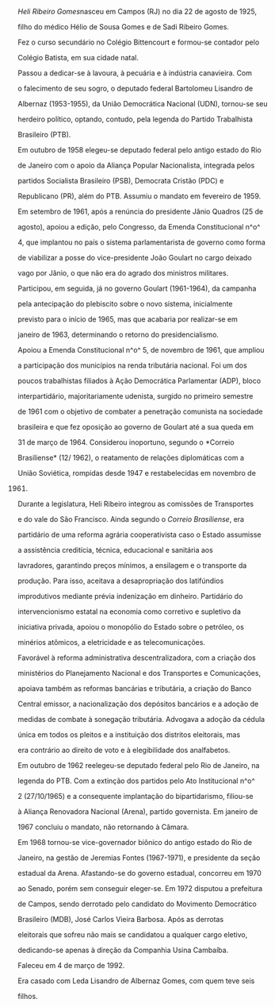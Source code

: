 

*Heli Ribeiro Gomes*nasceu em Campos (RJ) no dia 22 de agosto de 1925,

filho do médico Hélio de Sousa Gomes e de Sadi Ribeiro Gomes.



Fez o curso secundário no Colégio Bittencourt e formou-se contador pelo

Colégio Batista, em sua cidade natal.



Passou a dedicar-se à lavoura, à pecuária e à indústria canavieira. Com

o falecimento de seu sogro, o deputado federal Bartolomeu Lisandro de

Albernaz (1953-1955), da União Democrática Nacional (UDN), tornou-se seu

herdeiro político, optando, contudo, pela legenda do Partido Trabalhista

Brasileiro (PTB).



Em outubro de 1958 elegeu-se deputado federal pelo antigo estado do Rio

de Janeiro com o apoio da Aliança Popular Nacionalista, integrada pelos

partidos Socialista Brasileiro (PSB), Democrata Cristão (PDC) e

Republicano (PR), além do PTB. Assumiu o mandato em fevereiro de 1959.

Em setembro de 1961, após a renúncia do presidente Jânio Quadros (25 de

agosto), apoiou a edição, pelo Congresso, da Emenda Constitucional n^o^

4, que implantou no país o sistema parlamentarista de governo como forma

de viabilizar a posse do vice-presidente João Goulart no cargo deixado

vago por Jânio, o que não era do agrado dos ministros militares.

Participou, em seguida, já no governo Goulart (1961-1964), da campanha

pela antecipação do plebiscito sobre o novo sistema, inicialmente

previsto para o início de 1965, mas que acabaria por realizar-se em

janeiro de 1963, determinando o retorno do presidencialismo.



Apoiou a Emenda Constitucional n^o^ 5, de novembro de 1961, que ampliou

a participação dos municípios na renda tributária nacional. Foi um dos

poucos trabalhistas filiados à Ação Democrática Parlamentar (ADP), bloco

interpartidário, majoritariamente udenista, surgido no primeiro semestre

de 1961 com o objetivo de combater a penetração comunista na sociedade

brasileira e que fez oposição ao governo de Goulart até a sua queda em

31 de março de 1964. Considerou inoportuno, segundo o *Correio

Brasiliense* (12/ 1962), o reatamento de relações diplomáticas com a

União Soviética, rompidas desde 1947 e restabelecidas em novembro de

1961.



Durante a legislatura, Heli Ribeiro integrou as comissões de Transportes

e do vale do São Francisco. Ainda segundo o *Correio Brasiliense*, era

partidário de uma reforma agrária cooperativista caso o Estado assumisse

a assistência creditícia, técnica, educacional e sanitária aos

lavradores, garantindo preços mínimos, a ensilagem e o transporte da

produção. Para isso, aceitava a desapropriação dos latifúndios

improdutivos mediante prévia indenização em dinheiro. Partidário do

intervencionismo estatal na economia como corretivo e supletivo da

iniciativa privada, apoiou o monopólio do Estado sobre o petróleo, os

minérios atômicos, a eletricidade e as telecomunicações.



Favorável à reforma administrativa descentralizadora, com a criação dos

ministérios do Planejamento Nacional e dos Transportes e Comunicações,

apoiava também as reformas bancárias e tributária, a criação do Banco

Central emissor, a nacionalização dos depósitos bancários e a adoção de

medidas de combate à sonegação tributária. Advogava a adoção da cédula

única em todos os pleitos e a instituição dos distritos eleitorais, mas

era contrário ao direito de voto e à elegibilidade dos analfabetos.



Em outubro de 1962 reelegeu-se deputado federal pelo Rio de Janeiro, na

legenda do PTB. Com a extinção dos partidos pelo Ato Institucional n^o^

2 (27/10/1965) e a consequente implantação do bipartidarismo, filiou-se

à Aliança Renovadora Nacional (Arena), partido governista. Em janeiro de

1967 concluiu o mandato, não retornando à Câmara.



Em 1968 tornou-se vice-governador biônico do antigo estado do Rio de

Janeiro, na gestão de Jeremias Fontes (1967-1971), e presidente da seção

estadual da Arena. Afastando-se do governo estadual, concorreu em 1970

ao Senado, porém sem conseguir eleger-se. Em 1972 disputou a prefeitura

de Campos, sendo derrotado pelo candidato do Movimento Democrático

Brasileiro (MDB), José Carlos Vieira Barbosa. Após as derrotas

eleitorais que sofreu não mais se candidatou a qualquer cargo eletivo,

dedicando-se apenas à direção da Companhia Usina Cambaíba.



Faleceu em 4 de março de 1992.



Era casado com Leda Lisandro de Albernaz Gomes, com quem teve seis

filhos.



